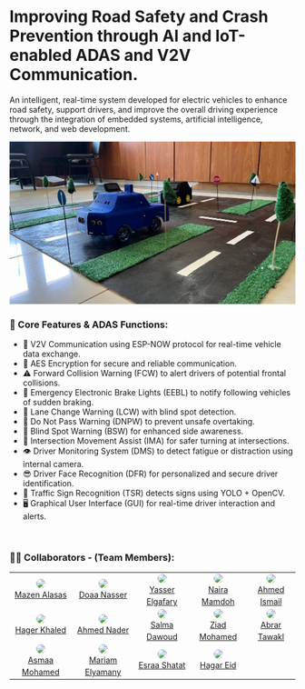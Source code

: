 # Improving Road Safety and Crash Prevention through AI and IoT-enabled ADAS and V2V Communication.

An intelligent, real-time system developed for electric vehicles to enhance road safety, support drivers, and improve the overall driving experience through the integration of embedded systems, artificial intelligence, network, and web development.

![final](./Artificial%20Intelligence/images/final.jpg)

### 📌 Core Features & ADAS Functions:

- 🔄 V2V Communication using ESP-NOW protocol for real-time vehicle data exchange. 
- 🔐 AES Encryption for secure and reliable communication. 
- ⚠ Forward Collision Warning (FCW) to alert drivers of potential frontal collisions. 
- 🛑 Emergency Electronic Brake Lights (EEBL) to notify following vehicles of sudden braking.
- 🔁 Lane Change Warning (LCW) with blind spot detection. 
- 🚫 Do Not Pass Warning (DNPW) to prevent unsafe overtaking.
- 🚗 Blind Spot Warning (BSW) for enhanced side awareness. 
- 🚦 Intersection Movement Assist (IMA) for safer turning at intersections. 
- 👁 Driver Monitoring System (DMS) to detect fatigue or distraction using internal camera. 
- 😎 Driver Face Recognition (DFR) for personalized and secure driver identification. 
- 🚧 Traffic Sign Recognition (TSR) detects signs using YOLO + OpenCV. 
- 🖥 Graphical User Interface (GUI) for real-time driver interaction and alerts.

</br>

### 👨‍💻 Collaborators - (Team Members):
<table>
  <tr>
    <td align="center">
      <a href="https://github.com/mazen-alasas">
        <img src="https://avatars.githubusercontent.com/mazen-alasas" width="100" style="border-radius: 50%"><br>
        <sub><a href="https://www.linkedin.com/in/mazen-ahmed-alasas-772831244/">Mazen Alasas</a></sub>
      </a>
    </td>
    <td align="center">
      <a href="https://github.com/Doaa313">
        <img src="https://avatars.githubusercontent.com/Doaa313" width="100" style="border-radius: 50%"><br>
        <sub><a href="https://www.linkedin.com/in/doaa-mosbah/">Doaa Nasser</a></sub>
      </a>
    </td>
    <td align="center">
      <a href="https://github.com/YSR48">
        <img src="https://avatars.githubusercontent.com/YSR48" width="100" style="border-radius: 50%"><br>
        <sub><a href="https://www.linkedin.com/in/yasser-elgafary-718bb9250/">Yasser Elgafary</a></sub>
      </a>
    </td>
    <td align="center">
      <a href="https://github.com/naira178">
        <img src="https://avatars.githubusercontent.com/naira178" width="100" style="border-radius: 50%"><br>
        <sub><a href="https://www.linkedin.com/in/naira-mamdoh-ba7952237/">Naira Mamdoh</a></sub>
      </a>
    </td>
    <td align="center">
      <a href="https://github.com/AhmedMohIsmail">
        <img src="https://avatars.githubusercontent.com/AhmedMohIsmail" width="100" style="border-radius: 50%"><br>
        <sub><a href="https://www.linkedin.com/in/ahmed-ismail-00b03b2ba/">Ahmed Ismail</a></sub>
      </a>
    </td>
  </tr>
  <tr>
    <td align="center">
      <a href="https://github.com/Ghumball">
        <img src="https://avatars.githubusercontent.com/Ghumball" width="100" style="border-radius: 50%"><br>
        <sub><a href="https://www.linkedin.com/in/hager-khaled-10h06f02/">Hager Khaled</a></sub>
      </a>
    </td>
    <td align="center">
      <a href="https://github.com/AhmedNaderHQ">
        <img src="https://avatars.githubusercontent.com/AhmedNaderHQ" width="100" style="border-radius: 50%"><br>
        <sub><a href="https://www.linkedin.com/in/ahmed-nader-8a0a2529a/">Ahmed Nader</a></sub>
      </a>
    </td>
    <td align="center">
      <a href="https://github.com/hsalmadawoud">
        <img src="https://avatars.githubusercontent.com/hsalmadawoud" width="100" style="border-radius: 50%"><br>
        <sub><a href="https://www.linkedin.com/in/salma-dawoud-55905a275/">Salma Dawoud</a></sub>
      </a>
    </td>
    <td align="center">
      <a href="https://github.com/zeyad-mohamedd">
        <img src="https://avatars.githubusercontent.com/zeyad-mohamedd" width="100" style="border-radius: 50%"><br>
        <sub><a href="https://www.linkedin.com/in/ziad-mohamed-759a73240/">Ziad Mohamed</a></sub>
      </a>
    </td>
    <td align="center">
      <a href="https://github.com/abrartwakal">
        <img src="https://avatars.githubusercontent.com/abrartwakal" width="100" style="border-radius: 50%"><br>
        <sub><a href="https://www.linkedin.com/in/abrar-tawakl-31054a2b4/">Abrar Tawakl</a></sub>
      </a>
    </td>
  </tr>
  <tr>
    <td align="center">
      <a href="https://github.com/asmaaa-mohamed152002">
        <img src="https://avatars.githubusercontent.com/asmaaa-mohamed152002" width="100" style="border-radius: 50%"><br>
        <sub><a href="https://www.linkedin.com/in/asmaa-mohamed-06a917248/">Asmaa Mohamed</a></sub>
      </a>
    </td>
    <td align="center">
      <a href="https://github.com/MariamElyamany">
        <img src="https://avatars.githubusercontent.com/MariamElyamany" width="100" style="border-radius: 50%"><br>
        <sub><a href="https://www.linkedin.com/in/mariam-elyamany-015910252/">Mariam Elyamany</a></sub>
      </a>
    </td>
    <td align="center">
      <a href="https://github.com/esraa-shatat">
        <img src="https://avatars.githubusercontent.com/esraa-shatat" width="100" style="border-radius: 50%"><br>
        <sub><a href="https://www.linkedin.com/in/esraa-shatat-6735a42b2/">Esraa Shatat</a></sub>
      </a>
    </td>
    <td align="center">
      <a href="https://github.com/HGRBASHER">
        <img src="https://avatars.githubusercontent.com/HGRBASHER" width="100" style="border-radius: 50%"><br>
        <sub><a href="https://www.linkedin.com/in/hagar-eid-4b0062219/">Hagar Eid</a></sub>
      </a>
    </td>
    <td></td>
  </tr>
</table>

